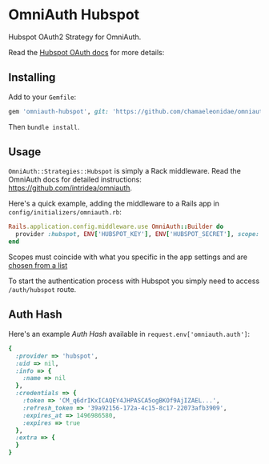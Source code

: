 # OmniAuth Hubspot

Hubspot OAuth2 Strategy for OmniAuth.

Read the [Hubspot OAuth docs](https://developers.hubspot.com/docs/methods/oauth2/oauth2-overview) for more details:

## Installing

Add to your `Gemfile`:

```ruby
gem 'omniauth-hubspot', git: 'https://github.com/chamaeleonidae/omniauth-hubspot'
```

Then `bundle install`.

## Usage

`OmniAuth::Strategies::Hubspot` is simply a Rack middleware. Read the OmniAuth docs for detailed instructions: https://github.com/intridea/omniauth.

Here's a quick example, adding the middleware to a Rails app in `config/initializers/omniauth.rb`:

```ruby
Rails.application.config.middleware.use OmniAuth::Builder do
  provider :hubspot, ENV['HUBSPOT_KEY'], ENV['HUBSPOT_SECRET'], scope: 'contacts reports files'
end
```

Scopes must coincide with what you specific in the app settings and are [chosen from a list](https://developers.hubspot.com/docs/methods/oauth2/initiate-oauth-integration)

To start the authentication process with Hubspot you simply need to access `/auth/hubspot` route.

## Auth Hash

Here's an example *Auth Hash* available in `request.env['omniauth.auth']`:

```ruby
{
  :provider => 'hubspot',
  :uid => nil,
  :info => {
    :name => nil
  },
  :credentials => {
    :token => 'CM_q6drIKxICAQEY4JHPASCA5ogBKOf9AjIZAEL...',
    :refresh_token => '39a92156-172a-4c15-8c17-22073afb3909',
    :expires_at => 1496986580,
    :expires => true
  },
  :extra => {
  }
}
```
